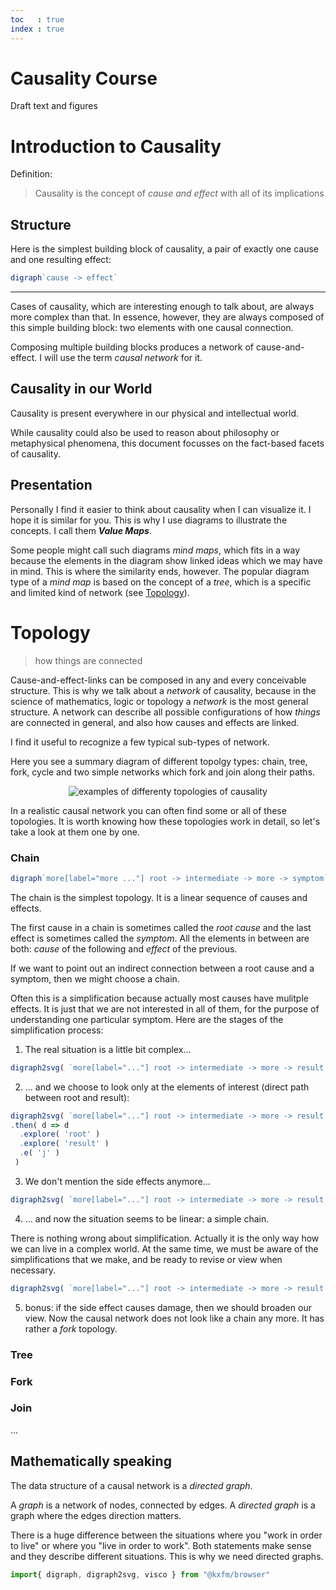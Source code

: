 ```yaml
---
toc   : true
index : true
---
```

# Causality Course 

Draft text and figures

# Introduction to Causality <!-- leanpub style: H1 for chapter title -->

Definition:

> Causality is the concept of *cause and effect* with all of its implications

## Structure <!-- H2 Obs style: the only TOC elements; leanpub style: chapter sections -->

Here is the simplest building block of causality, a pair of exactly one cause and one resulting effect:

```js
digraph`cause -> effect`
```
<hr/>

Cases of causality, which are interesting enough to talk about, are always more complex than that. In essence, however, they are always composed of this simple building block: two elements with one causal connection.

Composing multiple building blocks produces a network of cause-and-effect. I will use the term *causal network* for it.

## Causality in our World

Causality is present everywhere in our physical and intellectual world.

While causality could also be used to reason about philosophy or metaphysical phenomena, this document focusses on the fact-based facets of causality.

## Presentation

Personally I find it easier to think about causality when I can visualize it. I hope it is similar for you. This is why I use diagrams to illustrate the concepts. I call them ***Value Maps***.

Some people might call such diagrams *mind maps*, which fits in a way because the elements in the diagram show linked ideas which we may have in mind. This is where the similarity ends, however. The popular diagram type of a *mind map* is based on the concept of a *tree*, which is a specific and limited kind of network (see [Topology](#topology)).

# Topology

> how things are connected

Cause-and-effect-links can be composed in any and every conceivable structure. This is why we talk about a *network* of causality, because in the science of mathematics, logic or topology a *network* is the most general structure. A network can describe all possible configurations of how *things* are connected in general, and also how causes and effects are linked.

I find it useful to recognize a few typical sub-types of network.

Here you see a summary diagram of different topolgy types: chain, tree, fork, cycle and two simple networks which fork and join along their paths.

![examples of differenty topologies of causality](/fig/causality-topology.svg)

In a realistic causal network you can often find some or all of these topologies. It is worth knowing how these topologies work in detail, so let's take a look at them one by one.

### Chain

```js
digraph`more[label="more ..."] root -> intermediate -> more -> symptom`
```
The chain is the simplest topology. It is a linear sequence of causes and effects.

The first cause in a chain is sometimes called the *root cause* and the last effect is sometimes called the *symptom*. All the elements in between are both: *cause* of the following and *effect* of the previous. 

If we want to point out an indirect connection between a root cause and a symptom, then we might choose a chain. 

Often this is a simplification because actually most causes have mulitple effects. It is just that we are not interested in all of them, for the purpose of understanding one particular symptom. Here are the stages of the simplification process:

1. The real situation is a little bit complex...
```js
digraph2svg( `more[label="..."] root -> intermediate -> more -> result  node[label="side effect"] root->side1 intermediate->side2 `)
```
2. ... and we choose to look only at the elements of interest (direct path between root and result):
```js
digraph2svg( `more[label="..."] root -> intermediate -> more -> result  node[label="side effect"] root->side1 intermediate->side2 `)
.then( d => d
  .explore( 'root' )
  .explore( 'result' )
  .e( 'j' )
 )
```
3. We don't mention the side effects anymore...
```js
digraph2svg( `more[label="..."] root -> intermediate -> more -> result `)
```
4. ... and now the situation seems to be linear: a simple chain.

There is nothing wrong about simplification. Actually it is the only way how we can live in a complex world. At the same time, we must be aware of the simplifications that we make, and be ready to revise or view when necessary.  
  
```js
digraph2svg( `more[label="..."] root -> intermediate -> more -> result  side1[label="side effect"] root->side1->damage `)
```
5. bonus: if the side effect causes damage, then we should broaden our view. Now the causal network does not look like a chain any more. It has rather a *fork* topology.

### Tree



### Fork

### Join

...

## Mathematically speaking

The data structure of a causal network is a *directed graph*.

A *graph* is a network of nodes, connected by edges. A *directed graph* is a graph where the edges direction matters.

There is a huge difference between the situations where you "work in order to live" or where you "live in order to work". Both statements make sense and they describe different situations. This is why we need directed graphs.



<div id="ktsConsole">KTS loading...</div>

<style>

p > span.ktscontainer       { box-shadow    : unset; }
p > span.ktscontainer > svg { margin-bottom : -14px; } /* align vertically with text */

div:has( > span.ktscontainer),
  p:has( > img )
                            { width: 100%; max-width: unset; display:flex; justify-content: center; }

div#ktsConsole { display: none; }

</style>

```js 
import{ digraph, digraph2svg, visco } from "@kxfm/browser"
```
